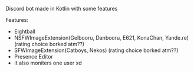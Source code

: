 Discord bot made in Kotlin with some features

Features:
* Eightball
* NSFWImageExtension(Gelbooru, Danbooru, E621, KonaChan, Yande.re) (rating choice borked atm??)
* SFWImageExtension(Catboys, Nekos) (rating choice borked atm??)
* Presence Editor
* It also moniters one user xd
  
